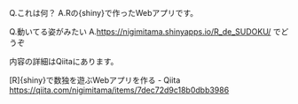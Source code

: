 
Q.これは何？
A.Rの{shiny}で作ったWebアプリです。

Q.動いてる姿がみたい
A.https://nigimitama.shinyapps.io/R_de_SUDOKU/ でどうぞ


内容の詳細はQiitaにあります。

[R]{shiny}で数独を遊ぶWebアプリを作る - Qiita
https://qiita.com/nigimitama/items/7dec72d9c18b0dbb3986
